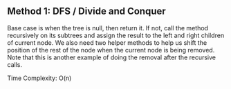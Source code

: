 ## Method 1: DFS / Divide and Conquer

Base case is when the tree is null, then return it. If not, call the method recursively on its subtrees and assign the result to the left and right children of current node. We also 
need two helper methods to help us shift the position of the rest of the node when the current node is being removed. Note that this is another example of doing the removal after
the recursive calls.

Time Complexity: O(n)
